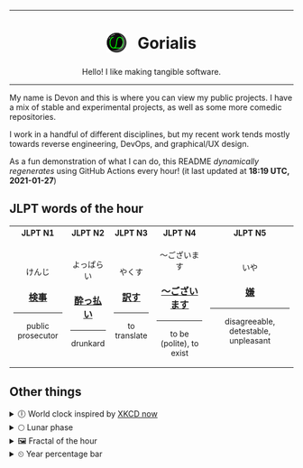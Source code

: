 ***

<h1 align="center">
<sub>
    <img src="readme/resources/avatar.png" height="36">
</sub>
&nbsp;
Gorialis
</h1>
<p align="center">
Hello! I like making tangible software.
</p>

***

My name is Devon and this is where you can view my public projects. I have a mix of stable and experimental projects, as well as some more comedic repositories.

I work in a handful of different disciplines, but my recent work tends mostly towards reverse engineering, DevOps, and graphical/UX design.

As a fun demonstration of what I can do, this README *dynamically regenerates* using GitHub Actions every hour! (it last updated at **18:19 UTC, 2021-01-27**)

<h2>JLPT words of the hour</h2>
<table>
    <tr>
        <th>JLPT N1</th>
        <th>JLPT N2</th>
        <th>JLPT N3</th>
        <th>JLPT N4</th>
        <th>JLPT N5</th>
    </tr>
    <tr>
        <td>
            <p align="center">けんじ</p>
            <h3 align="center"><b><a href="https://jisho.org/search/%E6%A4%9C%E4%BA%8B">検事</a></b></h3>
            <hr>
            <p align="center">public prosecutor</p>
        </td>
        <td>
            <p align="center">よっぱらい</p>
            <h3 align="center"><b><a href="https://jisho.org/search/%E9%85%94%E3%81%A3%E6%89%95%E3%81%84">酔っ払い</a></b></h3>
            <hr>
            <p align="center">drunkard</p>
        </td>
        <td>
            <p align="center">やくす</p>
            <h3 align="center"><b><a href="https://jisho.org/search/%E8%A8%B3%E3%81%99">訳す</a></b></h3>
            <hr>
            <p align="center">to translate</p>
        </td>
        <td>
            <p align="center">～ございます</p>
            <h3 align="center"><b><a href="https://jisho.org/search/%EF%BD%9E%E3%81%94%E3%81%96%E3%81%84%E3%81%BE%E3%81%99">～ございます</a></b></h3>
            <hr>
            <p align="center">to be (polite),<wbr> to exist</p>
        </td>
        <td>
            <p align="center">いや</p>
            <h3 align="center"><b><a href="https://jisho.org/search/%E5%AB%8C">嫌</a></b></h3>
            <hr>
            <p align="center">disagreeable,<wbr> detestable,<wbr> unpleasant</p>
        </td>
    </tr>
</table>

<h2>Other things</h2>
<details>
<summary>🕕  World clock inspired by <a href="https://xkcd.com/now">XKCD now</a></summary>

> <img src="generated/now.png" width="512">

</details>
<details>
<summary>🌕 Lunar phase</summary>

The moon is approximately 51.33% through its phase (Full Moon).

</details>
<details>
<summary>&#x1f5bc; Fractal of the hour</summary>

> <img src="generated/fractal.png" width="512">

</details>
<details>
<summary>&#x23f2; Year percentage bar</summary>
<pre><code>2021 [█▁▁▁▁▁▁▁▁▁▁▁▁▁▁▁▁▁▁▁] 7.33%</code></pre>
</details>
